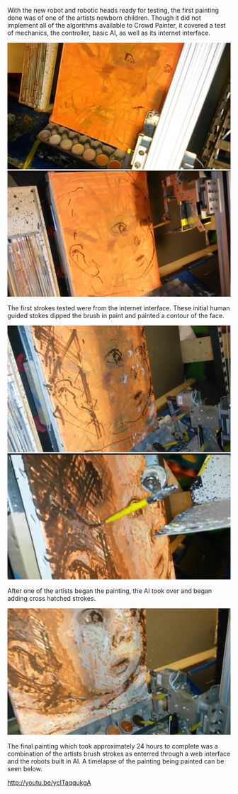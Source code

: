 With the new robot and robotic heads ready for testing, the first painting done was of one of the artists newborn children.  Though it did not implement all of the algorithms available to Crowd Painter, it covered a test of mechanics, the controller, basic AI, as well as its internet interface.   

![Test Painting](../project_images/baby1.jpg?raw=true "Test Painting")
![Test Painting](../project_images/baby2.jpg?raw=true "Test Painting")

The first strokes tested were from the internet interface.  These initial human guided stokes dipped the brush in paint and painted a contour of the face.

![Test Painting](../project_images/baby3.jpg?raw=true "Test Painting")
![Test Painting](../project_images/baby4.jpg?raw=true "Test Painting")

After one of the artists began the painting, the AI took over and began adding cross hatched strokes.

![Test Painting](../project_images/baby5.jpg?raw=true "Test Painting")

The final painting which took approximately 24 hours to complete was a combination of the artists brush strokes as enterred through a web interface and the robots built in AI.  A timelapse of the painting being painted can be seen below.

http://youtu.be/yclTaqqukgA
